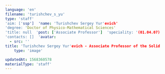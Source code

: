 ```yaml
---
language: 'en'
filename: 'turishchev_s_yu'
type: 'staff'
'aim: ['ssp']  'name: 'Turishchev Sergey Yur'evich'
'degree: 'Doctor of Physico-Mathematical Sciences'
'title: null  'post: ['Associate Professor']  'speciality: '(01.04.07) Condensed matter physics, (01.04.10) Semiconductor physics'
'contacts: []  'avatar:
  - src: ''
title: 'Turishchev Sergey Yur'evich - Associate Professor of the Solid state physics and nanostructures Department'
    type: 'image'

updatedAt: 1568360578
materialType: 'staff'
---
```


